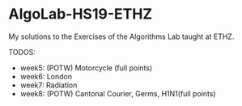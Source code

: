 # AlgoLab-HS19-ETHZ
My solutions to the Exercises of the Algorithms Lab taught at ETHZ.

TODOS:

- week5: (POTW) Motorcycle (full points)
- week6: London
- week7: Radiation
- week8: (POTW) Cantonal Courier, Germs, H1N1(full points)
